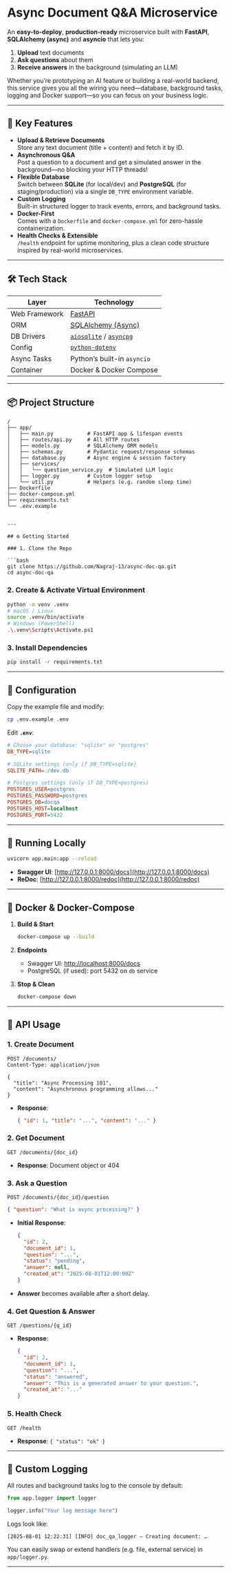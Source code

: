 
# Async Document Q&A Microservice

An **easy-to-deploy**, **production-ready** microservice built with **FastAPI**, **SQLAlchemy (async)** and **asyncio** that lets you:

1. **Upload** text documents  
2. **Ask questions** about them  
3. **Receive answers** in the background (simulating an LLM)  

Whether you’re prototyping an AI feature or building a real-world backend, this service gives you all the wiring you need—database, background tasks, logging and Docker support—so you can focus on your business logic.

---

## 🚀 Key Features

- **Upload & Retrieve Documents**  
  Store any text document (title + content) and fetch it by ID.
- **Asynchronous Q&A**  
  Post a question to a document and get a simulated answer in the background—no blocking your HTTP threads!
- **Flexible Database**  
  Switch between **SQLite** (for local/dev) and **PostgreSQL** (for staging/production) via a single `DB_TYPE` environment variable.
- **Custom Logging**  
  Built-in structured logger to track events, errors, and background tasks.
- **Docker-First**  
  Comes with a `Dockerfile` and `docker-compose.yml` for zero-hassle containerization.
- **Health Checks & Extensible**  
  `/health` endpoint for uptime monitoring, plus a clean code structure inspired by real-world microservices.

---

## 🛠️ Tech Stack

| Layer         | Technology                               |
| ------------- | ---------------------------------------- |
| Web Framework | [FastAPI](https://fastapi.tiangolo.com)  |
| ORM           | [SQLAlchemy (Async)](https://docs.sqlalchemy.org) |
| DB Drivers    | [`aiosqlite`](https://pypi.org/project/aiosqlite) / [`asyncpg`](https://pypi.org/project/asyncpg) |
| Config        | [`python-dotenv`](https://pypi.org/project/python-dotenv) |
| Async Tasks   | Python’s built-in `asyncio`              |
| Container     | Docker & Docker Compose                  |

---

## 📦 Project Structure

```text
/
├── app/
│   ├── main.py           # FastAPI app & lifespan events
│   ├── routes/api.py     # All HTTP routes
│   ├── models.py         # SQLAlchemy ORM models
│   ├── schemas.py        # Pydantic request/response schemas
│   ├── database.py       # Async engine & session factory
│   ├── services/
│   │   └── question_service.py  # Simulated LLM logic
│   ├── logger.py         # Custom logger setup
│   └── util.py           # Helpers (e.g. random sleep time)
├── Dockerfile
├── docker-compose.yml
├── requirements.txt
└── .env.example


---

## ⚙️ Getting Started

### 1. Clone the Repo

```bash
git clone https://github.com/Nagraj-13/async-doc-qa.git
cd async-doc-qa
```

### 2. Create & Activate Virtual Environment

```bash
python -m venv .venv
# macOS / Linux
source .venv/bin/activate
# Windows (PowerShell)
.\.venv\Scripts\Activate.ps1
```

### 3. Install Dependencies

```bash
pip install -r requirements.txt
```

---

## 🔧 Configuration

Copy the example file and modify:

```bash
cp .env.example .env
```

Edit **`.env`**:

```ini
# Choose your database: "sqlite" or "postgres"
DB_TYPE=sqlite

# SQLite settings (only if DB_TYPE=sqlite)
SQLITE_PATH=./dev.db

# Postgres settings (only if DB_TYPE=postgres)
POSTGRES_USER=postgres
POSTGRES_PASSWORD=postgres
POSTGRES_DB=docqa
POSTGRES_HOST=localhost
POSTGRES_PORT=5432
```

---

## 🚀 Running Locally

```bash
uvicorn app.main:app --reload
```

* **Swagger UI**:  [http://127.0.0.1:8000/docs](http://127.0.0.1:8000/docs)
* **ReDoc**:       [http://127.0.0.1:8000/redoc](http://127.0.0.1:8000/redoc)

---

## 🐳 Docker & Docker-Compose

1. **Build & Start**

   ```bash
   docker-compose up --build
   ```

2. **Endpoints**

   * Swagger UI: [http://localhost:8000/docs](http://localhost:8000/docs)
   * PostgreSQL (if used): port 5432 on `db` service

3. **Stop & Clean**

   ```bash
   docker-compose down
   ```

---

## 📖 API Usage

### **1. Create Document**

```http
POST /documents/
Content-Type: application/json

{
  "title": "Async Processing 101",
  "content": "Asynchronous programming allows..."
}
```

* **Response**:

  ```json
  { "id": 1, "title": "...", "content": "..." }
  ```

### **2. Get Document**

```http
GET /documents/{doc_id}
```

* **Response**: Document object or 404

### **3. Ask a Question**

```http
POST /documents/{doc_id}/question
```

```json
{ "question": "What is async processing?" }
```

* **Initial Response**:

  ```json
  {
    "id": 2,
    "document_id": 1,
    "question": "...",
    "status": "pending",
    "answer": null,
    "created_at": "2025-08-01T12:00:00Z"
  }
  ```
* **Answer** becomes available after a short delay.

### **4. Get Question & Answer**

```http
GET /questions/{q_id}
```

* **Response**:

  ```json
  {
    "id": 2,
    "document_id": 1,
    "question": "...",
    "status": "answered",
    "answer": "This is a generated answer to your question.",
    "created_at": "..."
  }
  ```

### **5. Health Check**

```http
GET /health
```

* **Response**: `{ "status": "ok" }`

---

## 📝 Custom Logging

All routes and background tasks log to the console by default:

```python
from app.logger import logger

logger.info("Your log message here")
```

Logs look like:

```
[2025-08-01 12:22:31] [INFO] doc_qa_logger – Creating document: …
```

You can easily swap or extend handlers (e.g. file, external service) in `app/logger.py`.

---




